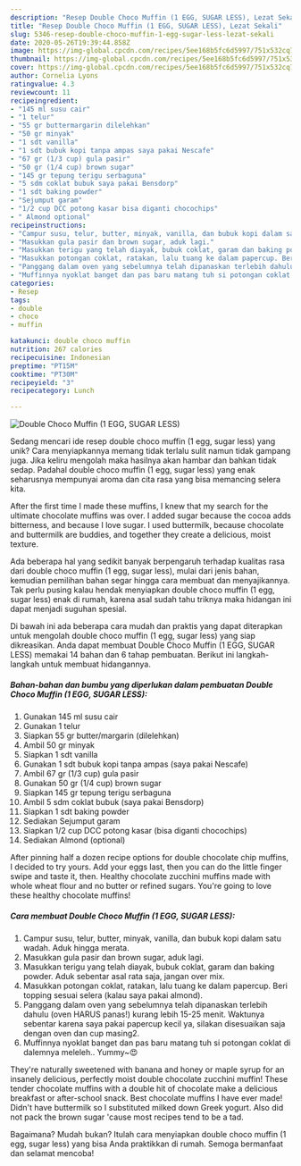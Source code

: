 ```yaml
---
description: "Resep Double Choco Muffin (1 EGG, SUGAR LESS), Lezat Sekali"
title: "Resep Double Choco Muffin (1 EGG, SUGAR LESS), Lezat Sekali"
slug: 5346-resep-double-choco-muffin-1-egg-sugar-less-lezat-sekali
date: 2020-05-26T19:39:44.858Z
image: https://img-global.cpcdn.com/recipes/5ee168b5fc6d5997/751x532cq70/double-choco-muffin-1-egg-sugar-less-foto-resep-utama.jpg
thumbnail: https://img-global.cpcdn.com/recipes/5ee168b5fc6d5997/751x532cq70/double-choco-muffin-1-egg-sugar-less-foto-resep-utama.jpg
cover: https://img-global.cpcdn.com/recipes/5ee168b5fc6d5997/751x532cq70/double-choco-muffin-1-egg-sugar-less-foto-resep-utama.jpg
author: Cornelia Lyons
ratingvalue: 4.3
reviewcount: 11
recipeingredient:
- "145 ml susu cair"
- "1 telur"
- "55 gr buttermargarin dilelehkan"
- "50 gr minyak"
- "1 sdt vanilla"
- "1 sdt bubuk kopi tanpa ampas saya pakai Nescafe"
- "67 gr (1/3 cup) gula pasir"
- "50 gr (1/4 cup) brown sugar"
- "145 gr tepung terigu serbaguna"
- "5 sdm coklat bubuk saya pakai Bensdorp"
- "1 sdt baking powder"
- "Sejumput garam"
- "1/2 cup DCC potong kasar bisa diganti chocochips"
- " Almond optional"
recipeinstructions:
- "Campur susu, telur, butter, minyak, vanilla, dan bubuk kopi dalam satu wadah. Aduk hingga merata."
- "Masukkan gula pasir dan brown sugar, aduk lagi."
- "Masukkan terigu yang telah diayak, bubuk coklat, garam dan baking powder. Aduk sebentar asal rata saja, jangan over mix."
- "Masukkan potongan coklat, ratakan, lalu tuang ke dalam papercup. Beri topping sesuai selera (kalau saya pakai almond)."
- "Panggang dalam oven yang sebelumnya telah dipanaskan terlebih dahulu (oven HARUS panas!) kurang lebih 15-25 menit. Waktunya sebentar karena saya pakai papercup kecil ya, silakan disesuaikan saja dengan oven dan cup masing2."
- "Muffinnya nyoklat banget dan pas baru matang tuh si potongan coklat di dalemnya meleleh.. Yummy~😍"
categories:
- Resep
tags:
- double
- choco
- muffin

katakunci: double choco muffin 
nutrition: 267 calories
recipecuisine: Indonesian
preptime: "PT15M"
cooktime: "PT30M"
recipeyield: "3"
recipecategory: Lunch

---
```



![Double Choco Muffin (1 EGG, SUGAR LESS)](https://img-global.cpcdn.com/recipes/5ee168b5fc6d5997/751x532cq70/double-choco-muffin-1-egg-sugar-less-foto-resep-utama.jpg)

Sedang mencari ide resep double choco muffin (1 egg, sugar less) yang unik? Cara menyiapkannya memang tidak terlalu sulit namun tidak gampang juga. Jika keliru mengolah maka hasilnya akan hambar dan bahkan tidak sedap. Padahal double choco muffin (1 egg, sugar less) yang enak seharusnya mempunyai aroma dan cita rasa yang bisa memancing selera kita.

After the first time I made these muffins, I knew that my search for the ultimate chocolate muffins was over. I added sugar because the cocoa adds bitterness, and because I love sugar. I used buttermilk, because chocolate and buttermilk are buddies, and together they create a delicious, moist texture.

Ada beberapa hal yang sedikit banyak berpengaruh terhadap kualitas rasa dari double choco muffin (1 egg, sugar less), mulai dari jenis bahan, kemudian pemilihan bahan segar hingga cara membuat dan menyajikannya. Tak perlu pusing kalau hendak menyiapkan double choco muffin (1 egg, sugar less) enak di rumah, karena asal sudah tahu triknya maka hidangan ini dapat menjadi suguhan spesial.


Di bawah ini ada beberapa cara mudah dan praktis yang dapat diterapkan untuk mengolah double choco muffin (1 egg, sugar less) yang siap dikreasikan. Anda dapat membuat Double Choco Muffin (1 EGG, SUGAR LESS) memakai 14 bahan dan 6 tahap pembuatan. Berikut ini langkah-langkah untuk membuat hidangannya.

<!--inarticleads1-->

##### Bahan-bahan dan bumbu yang diperlukan dalam pembuatan Double Choco Muffin (1 EGG, SUGAR LESS):

1. Gunakan 145 ml susu cair
1. Gunakan 1 telur
1. Siapkan 55 gr butter/margarin (dilelehkan)
1. Ambil 50 gr minyak
1. Siapkan 1 sdt vanilla
1. Gunakan 1 sdt bubuk kopi tanpa ampas (saya pakai Nescafe)
1. Ambil 67 gr (1/3 cup) gula pasir
1. Gunakan 50 gr (1/4 cup) brown sugar
1. Siapkan 145 gr tepung terigu serbaguna
1. Ambil 5 sdm coklat bubuk (saya pakai Bensdorp)
1. Siapkan 1 sdt baking powder
1. Sediakan Sejumput garam
1. Siapkan 1/2 cup DCC potong kasar (bisa diganti chocochips)
1. Sediakan  Almond (optional)


After pinning half a dozen recipe options for double chocolate chip muffins, I decided to try yours. Add your eggs last, then you can do the little finger swipe and taste it, then. Healthy chocolate zucchini muffins made with whole wheat flour and no butter or refined sugars. You&#39;re going to love these healthy chocolate muffins! 

<!--inarticleads2-->

##### Cara membuat Double Choco Muffin (1 EGG, SUGAR LESS):

1. Campur susu, telur, butter, minyak, vanilla, dan bubuk kopi dalam satu wadah. Aduk hingga merata.
1. Masukkan gula pasir dan brown sugar, aduk lagi.
1. Masukkan terigu yang telah diayak, bubuk coklat, garam dan baking powder. Aduk sebentar asal rata saja, jangan over mix.
1. Masukkan potongan coklat, ratakan, lalu tuang ke dalam papercup. Beri topping sesuai selera (kalau saya pakai almond).
1. Panggang dalam oven yang sebelumnya telah dipanaskan terlebih dahulu (oven HARUS panas!) kurang lebih 15-25 menit. Waktunya sebentar karena saya pakai papercup kecil ya, silakan disesuaikan saja dengan oven dan cup masing2.
1. Muffinnya nyoklat banget dan pas baru matang tuh si potongan coklat di dalemnya meleleh.. Yummy~😍


They&#39;re naturally sweetened with banana and honey or maple syrup for an insanely delicious, perfectly moist double chocolate zucchini muffin! These tender chocolate muffins with a double hit of chocolate make a delicious breakfast or after-school snack. Best chocolate muffins I have ever made! Didn&#39;t have buttermilk so I substituted milked down Greek yogurt. Also did not pack the brown sugar &#39;cause most recipes tend to be a tad. 

Bagaimana? Mudah bukan? Itulah cara menyiapkan double choco muffin (1 egg, sugar less) yang bisa Anda praktikkan di rumah. Semoga bermanfaat dan selamat mencoba!
